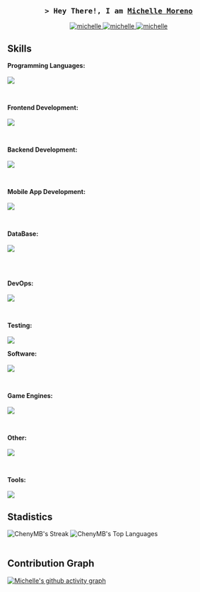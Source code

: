 <h3 align="center">
        <samp>&gt; Hey There!, I am
                <b><a target="_blank" href="link de website">Michelle Moreno</a></b>
        </samp>
</h3>

<p align="center">
 <a href="https://michelle.com" target="blank">
  <img src="https://img.shields.io/badge/Website-DC143C?style=for-the-badge&logo=medium&logoColor=white" alt="michelle" />
 </a>
 <a href="https://www.linkedin.com/in/michelle-moreno-best-1ba33b297?utm_source=share&utm_campaign=share_via&utm_content=profile&utm_medium=ios_app" target="_blank">
  <img src="https://img.shields.io/badge/LinkedIn-0077B5?style=for-the-badge&logo=linkedin&logoColor=white" alt="michelle"/>
 </a>
 <a href="https://www.instagram.com/michellemoreno.b?igsh=MXY1cXBlczZ4cHA5cw==" target="_blank">
  <img src="https://img.shields.io/badge/Instagram-fe4164?style=for-the-badge&logo=instagram&logoColor=white" alt="michelle" />
 </a> 
</p>

## Skills

<p align="left">
  <strong>Programming Languages:</strong> <br><br>
        <a href="https://skillicons.dev">
            <img src="https://skillicons.dev/icons?i=cs,cpp,js,ts,java" />
          </a>
</p>
<br>
<p align="left">
  <strong>Frontend Development:</strong> <br><br>
        <a href="https://skillicons.dev">
            <img src="https://skillicons.dev/icons?i=vue,angular,dotnet,react" />
          </a>
</p>
<br>
<p align="left">
  <strong>Backend Development:</strong> <br><br>
        <a href="https://skillicons.dev">
            <img src="https://skillicons.dev/icons?i=nodejs,spring" />
          </a>
</p>
<br>
<p align="left">
  <strong>Mobile App Development:</strong> <br><br>
        <a href="https://skillicons.dev">
            <img src="https://skillicons.dev/icons?i=flutter,kotlin" />
          </a>
</p>
<br>
<p align="left">
  <strong>DataBase:</strong> <br><br>
        <a href="https://skillicons.dev">
            <img src="https://skillicons.dev/icons?i=mongo,mysql,postgresql" />
          </a>
</p>

<br>

<br>
<p align="left">
  <strong>DevOps:</strong> <br><br>
        <a href="https://skillicons.dev">
            <img src="https://skillicons.dev/icons?i=aws,docker,jenkins,googlecloud" />
          </a>
</p>

<br>

<p align="left">
  <strong>Testing:</strong> <br><br>
        <a href="https://skillicons.dev">
            <img src="https://skillicons.dev/icons?i=selenium" />
          </a>
</p>

<p align="left">
  <strong>Software:</strong> <br><br>
        <a href="https://skillicons.dev">
            <img src="https://skillicons.dev/icons?i=ae,ps,ai,xd,blender,figma" />
          </a>
</p>

<br>

<p align="left">
  <strong>Game Engines:</strong> <br><br>
        <a href="https://skillicons.dev">
            <img src="https://skillicons.dev/icons?i=unity" />
          </a>
</p>

<br>

<p align="left">
  <strong>Other:</strong> <br><br>
        <a href="https://skillicons.dev">
            <img src="https://skillicons.dev/icons?i=git" />
          </a>
</p>

<br>

<p align="left">
  <strong>Tools:</strong> <br><br>
        <a href="https://skillicons.dev">
            <img src="https://skillicons.dev/icons?i=github,idea,notion,visualstudio,vscode,webstorm" />
          </a>
</p>

## Stadistics

<!--![ChenyMB's Stats](https://github-readme-stats.vercel.app/api?username=ChenyMB&theme=midnight-purple&show_icons=true&hide_border=false&count_private=true)--> 
![ChenyMB's Streak](https://github-readme-streak-stats.herokuapp.com/?user=ChenyMB&theme=midnight-purple&hide_border=false)
![ChenyMB's Top Languages](https://github-readme-stats.vercel.app/api/top-langs/?username=ChenyMB&theme=midnight-purple&show_icons=true&hide_border=false&layout=compact&align=center)
<br><br>

## Contribution Graph

[![Michelle's github activity graph](https://github-readme-activity-graph.vercel.app/graph?username=ChenyMB&bg_color=000000&color=ffffff&line=fafafa&point=5f20f3&area=true&hide_border=true)](https://github.com/ashutosh00710/github-readme-activity-graph)
